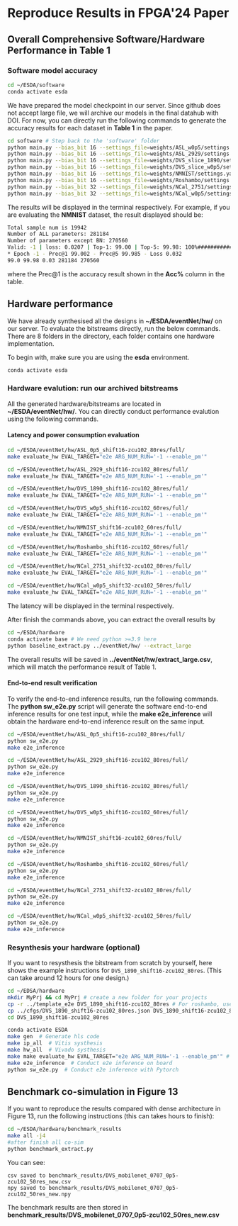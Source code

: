 

# Reproduce Results in FPGA'24 Paper


## Overall Comprehensive Software/Hardware Performance in Table 1

### Software model accuracy 


```bash
cd ~/ESDA/software
conda activate esda
```
We have prepared the model checkpoint in our server. Since github does not accept large file, we will archive our models in the final datahub with DOI. For now, you can directly run the following commands to generate the accuracy results for each dataset in **Table 1** in the paper.


```bash
cd software # Step back to the 'software' folder
python main.py --bias_bit 16 --settings_file=weights/ASL_w0p5/settings.yaml --load weights/ASL_w0p5/ckpt.best.pth.tar --shift_bit 16 -e
python main.py --bias_bit 16 --settings_file=weights/ASL_2929/settings.yaml --load weights/ASL_2929/ckpt.best.pth.tar --shift_bit 16 -e
python main.py --bias_bit 16 --settings_file=weights/DVS_slice_1890/settings.yaml --load weights/DVS_slice_1890/ckpt.best.pth.tar --shift_bit 16 -e
python main.py --bias_bit 16 --settings_file=weights/DVS_slice_w0p5/settings.yaml --load weights/DVS_slice_w0p5/ckpt.best.pth.tar --shift_bit 16 -e
python main.py --bias_bit 16 --settings_file=weights/NMNIST/settings.yaml --load weights/NMNIST/ckpt.best.pth.tar --shift_bit 16 -e 
python main.py --bias_bit 16 --settings_file=weights/Roshambo/settings.yaml --load weights/Roshambo/ckpt.best.pth.tar --shift_bit 16 -e 
python main.py --bias_bit 32 --settings_file=weights/NCal_2751/settings.yaml --load weights/NCal_2751/ckpt.best.pth.tar --shift_bit 32 -e
python main.py --bias_bit 32 --settings_file=weights/NCal_w0p5/settings.yaml --load weights/NCal_w0p5/ckpt.best.pth.tar --shift_bit 32 -e
```

The results will be displayed in the terminal respectively.
For example, if you are evaluating the **NMNIST** dataset, the result displayed should be:

```bash
Total sample num is 19942
Number of ALL parameters: 281184
Number of parameters except BN: 270560
Valid: -1 | loss: 0.0207 | Top-1: 99.00 | Top-5: 99.98: 100%####################################################################| 78/78 [00:12<00:00,  6.43it/s]
* Epoch -1 - Prec@1 99.002 - Prec@5 99.985 - Loss 0.032
99.0 99.98 0.03 281184 270560
```
where the Prec@1 is the accuracy result shown in the **Acc%** column in the table.



## Hardware performance

We have already synthesised all the designs in **~/ESDA/eventNet/hw/** on our server. To evaluate the bitstreams directly, run the below commands.
There are 8 folders in the directory, each folder contains one hardware implementation. 


To begin with, make sure you are using the **esda** environment.

```bash
conda activate esda
```

### Hardware evalution: run our archived bitstreams

All the generated hardware/bitstreams are located in **~/ESDA/eventNet/hw/**. You can directly conduct performance evalution using the following commands.


####  Latency and power consumption evaluation

```bash
cd ~/ESDA/eventNet/hw/ASL_0p5_shift16-zcu102_80res/full/
make evaluate_hw EVAL_TARGET="e2e ARG_NUM_RUN='-1 --enable_pm'"
```

```bash
cd ~/ESDA/eventNet/hw/ASL_2929_shift16-zcu102_80res/full/
make evaluate_hw EVAL_TARGET="e2e ARG_NUM_RUN='-1 --enable_pm'"
```

```bash
cd ~/ESDA/eventNet/hw/DVS_1890_shift16-zcu102_80res/full/
make evaluate_hw EVAL_TARGET="e2e ARG_NUM_RUN='-1 --enable_pm'"
```

```bash
cd ~/ESDA/eventNet/hw/DVS_w0p5_shift16-zcu102_60res/full/
make evaluate_hw EVAL_TARGET="e2e ARG_NUM_RUN='-1 --enable_pm'"
```

```bash
cd ~/ESDA/eventNet/hw/NMNIST_shift16-zcu102_60res/full/
make evaluate_hw EVAL_TARGET="e2e ARG_NUM_RUN='-1 --enable_pm'"
```

```bash
cd ~/ESDA/eventNet/hw/Roshambo_shift16-zcu102_60res/full/
make evaluate_hw EVAL_TARGET="e2e ARG_NUM_RUN='-1 --enable_pm'"
```

```bash
cd ~/ESDA/eventNet/hw/NCal_2751_shift32-zcu102_80res/full/
make evaluate_hw EVAL_TARGET="e2e ARG_NUM_RUN='-1 --enable_pm'"
```

```bash
cd ~/ESDA/eventNet/hw/NCal_w0p5_shift32-zcu102_50res/full/
make evaluate_hw EVAL_TARGET="e2e ARG_NUM_RUN='-1 --enable_pm'"
```

The latency will be displayed in the terminal respectively.

After finish the commands above, you can extract the overall results by

```bash
cd ~/ESDA/hardware
conda activate base # We need python >=3.9 here 
python baseline_extract.py ../eventNet/hw/ --extract_large
```
The overall results will be saved in **../eventNet/hw/extract_large.csv**, which will match the performance result of Table 1.


#### End-to-end result verification 

To verify the end-to-end inference results, run the following commands.
The **python sw_e2e.py** script will generate the software end-to-end inference results for one test input, while the **make e2e_inference** will obtain the hardware end-to-end inference result on the same input.

```bash
cd ~/ESDA/eventNet/hw/ASL_0p5_shift16-zcu102_80res/full/
python sw_e2e.py
make e2e_inference
```

```bash
cd ~/ESDA/eventNet/hw/ASL_2929_shift16-zcu102_80res/full/
python sw_e2e.py
make e2e_inference
```

```bash
cd ~/ESDA/eventNet/hw/DVS_1890_shift16-zcu102_80res/full/
python sw_e2e.py
make e2e_inference
```

```bash 
cd ~/ESDA/eventNet/hw/DVS_w0p5_shift16-zcu102_60res/full/
python sw_e2e.py
make e2e_inference
```

```bash
cd ~/ESDA/eventNet/hw/NMNIST_shift16-zcu102_60res/full/
python sw_e2e.py
make e2e_inference
```

```bash
cd ~/ESDA/eventNet/hw/Roshambo_shift16-zcu102_60res/full/
python sw_e2e.py
make e2e_inference
```

```bash
cd ~/ESDA/eventNet/hw/NCal_2751_shift32-zcu102_80res/full/
python sw_e2e.py
make e2e_inference
```

```bash
cd ~/ESDA/eventNet/hw/NCal_w0p5_shift32-zcu102_50res/full/
python sw_e2e.py
make e2e_inference
```


### Resynthesis your hardware (optional)
If you want to resysthesis the bitstream from scratch by yourself, here shows the example instructions for `DVS_1890_shift16-zcu102_80res`. (This can take around 12 hours for one design.)

```bash
cd ~/EDSA/hardware
mkdir MyPrj && cd MyPrj # create a new folder for your projects
cp -r ../template_e2e DVS_1890_shift16-zcu102_80res # For roshambo, use '../template_e2e_roshambo'
cp ../cfgs/DVS_1890_shift16-zcu102_80res.json DVS_1890_shift16-zcu102_80res/cfg.json
cd DVS_1890_shift16-zcu102_80res

conda activate ESDA 
make gen  # Generate hls code
make ip_all  # Vitis systhesis
make hw_all  # Vivado systhesis
make make evaluate_hw EVAL_TARGET="e2e ARG_NUM_RUN='-1 --enable_pm'" # Evaluate the latency and power consumption
make e2e_inference  # Conduct e2e inference on board
python sw_e2e.py  # Conduct e2e inference with Pytorch
```



## Benchmark co-simulation in Figure 13

If you want to reproduce the results compared with dense architecture in Figure 13, run the following instructions (this can takes hours to finish):


```bash
cd ~/ESDA/hardware/benchmark_results
make all -j4
#after finish all co-sim
python benchmark_extract.py
```

You can see: 
```
csv saved to benchmark_results/DVS_mobilenet_0707_0p5-zcu102_50res_new.csv
npy saved to benchmark_results/DVS_mobilenet_0707_0p5-zcu102_50res_new.npy
```

The benchmark results are then stored in **benchmark_results/DVS_mobilenet_0707_0p5-zcu102_50res_new.csv**